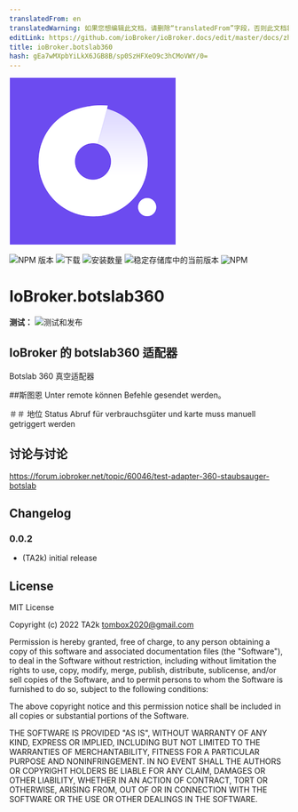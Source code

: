 ```yaml
---
translatedFrom: en
translatedWarning: 如果您想编辑此文档，请删除“translatedFrom”字段，否则此文档将再次自动翻译
editLink: https://github.com/ioBroker/ioBroker.docs/edit/master/docs/zh-cn/adapterref/iobroker.botslab360/README.md
title: ioBroker.botslab360
hash: gEa7wMXpbYiLkX6JGB8B/sp0SzHFXeO9c3hCMoVWY/0=
---
```

![标识](../../../en/adapterref/iobroker.botslab360/admin/botslab360.png)

![NPM 版本](https://img.shields.io/npm/v/iobroker.botslab360.svg)
![下载](https://img.shields.io/npm/dm/iobroker.botslab360.svg)
![安装数量](https://iobroker.live/badges/botslab360-installed.svg)
![稳定存储库中的当前版本](https://iobroker.live/badges/botslab360-stable.svg)
![NPM](https://nodei.co/npm/iobroker.botslab360.png?downloads=true)

# IoBroker.botslab360
**测试：** ![测试和发布](https://github.com/TA2k/ioBroker.botslab360/workflows/Test%20and%20Release/badge.svg)

## IoBroker 的 botslab360 适配器
Botslab 360 真空适配器

##斯图恩
Unter remote können Befehle gesendet werden。

＃＃ 地位
Status Abruf für verbrauchsgüter und karte muss manuell getriggert werden

## 讨论与讨论
<https://forum.iobroker.net/topic/60046/test-adapter-360-staubsauger-botslab>

## Changelog

### 0.0.2

- (TA2k) initial release

## License

MIT License

Copyright (c) 2022 TA2k <tombox2020@gmail.com>

Permission is hereby granted, free of charge, to any person obtaining a copy
of this software and associated documentation files (the "Software"), to deal
in the Software without restriction, including without limitation the rights
to use, copy, modify, merge, publish, distribute, sublicense, and/or sell
copies of the Software, and to permit persons to whom the Software is
furnished to do so, subject to the following conditions:

The above copyright notice and this permission notice shall be included in all
copies or substantial portions of the Software.

THE SOFTWARE IS PROVIDED "AS IS", WITHOUT WARRANTY OF ANY KIND, EXPRESS OR
IMPLIED, INCLUDING BUT NOT LIMITED TO THE WARRANTIES OF MERCHANTABILITY,
FITNESS FOR A PARTICULAR PURPOSE AND NONINFRINGEMENT. IN NO EVENT SHALL THE
AUTHORS OR COPYRIGHT HOLDERS BE LIABLE FOR ANY CLAIM, DAMAGES OR OTHER
LIABILITY, WHETHER IN AN ACTION OF CONTRACT, TORT OR OTHERWISE, ARISING FROM,
OUT OF OR IN CONNECTION WITH THE SOFTWARE OR THE USE OR OTHER DEALINGS IN THE
SOFTWARE.